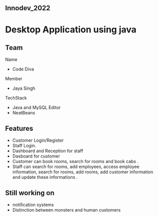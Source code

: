 ## Innodev_2022
# Desktop Application using java 
## Team
Name
- Code Diva

Member
- Jaya Singh

TechStack
- Java and MySQL
 Editor
 - NeatBeans
 
## Features
- Customer Login/Register
- Staff Login.
- Dashboard and Reception for staff
- Dasboard for customer
- Customer can book rooms, search for rooms and book cabs .
- Staff can search for rooms, add employees, access employee information, search for rooms, add rooms, add customer information and update these informations .

## Still working on 
 - notification systems
 - Distinction between monsters and human customers
